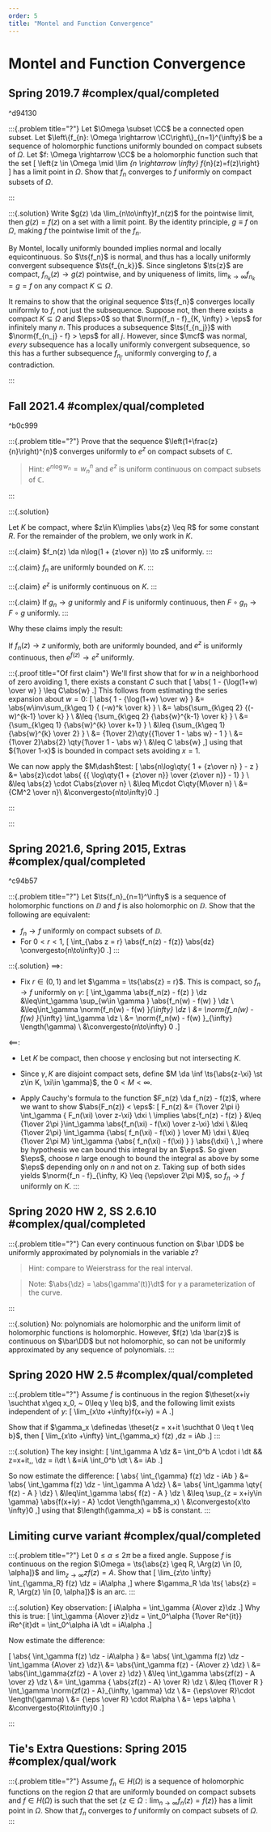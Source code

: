 ```yaml
---
order: 5
title: "Montel and Function Convergence"
---
```


# Montel and Function Convergence 

## Spring 2019.7 #complex/qual/completed

^d94130

:::{.problem title="?"}
Let $\Omega \subset \CC$ be a connected open subset. Let $\left\{f_{n}: \Omega \rightarrow \CC\right\}_{n=1}^{\infty}$ be a sequence of holomorphic functions uniformly bounded on compact subsets of $\Omega$. Let $f: \Omega \rightarrow \CC$ be a holomorphic function such that the set 
\[
\left\{z \in \Omega \mid \lim _{n \rightarrow \infty} f_{n}(z)=f(z)\right\}
\]
has a limit point in $\Omega$. Show that $f_{n}$ converges to $f$ uniformly on compact subsets of $\Omega$.

:::

:::{.solution}
Write $g(z) \da \lim_{n\to\infty}f_n(z)$ for the pointwise limit, then $g(z) = f(z)$ on a set with a limit point.
By the identity principle, $g\equiv f$ on $\Omega$, making $f$ the pointwise limit of the $f_n$.

By Montel, locally uniformly bounded implies normal and locally equicontinuous.
So $\ts{f_n}$ is normal, and thus has a locally uniformly convergent subsequence $\ts{f_{n_k}}$.
Since singletons $\ts{z}$ are compact, $f_{n_k}(z) \to g(z)$ pointwise, and by uniqueness of limits, $\lim_{k\to\infty } f_{n_k} = g = f$ on any compact $K \subseteq \Omega$.

It remains to show that the original sequence $\ts{f_n}$ converges locally uniformly to $f$, not just the subsequence.
Suppose not, then there exists a compact $K \subseteq \Omega$ and $\eps>0$ so that $\norm{f_n - f}_{K, \infty} > \eps$ for infinitely many $n$.
This produces a subsequence $\ts{f_{n_j}}$ with $\norm{f_{n_j} - f} > \eps$ for all $j$.
However, since $\mcf$ was normal, *every* subsequence has a locally uniformly convergent subsequence, so this has a further subsequence $f_{n_{j'}}$ uniformly converging to $f$, a contradiction.


:::


## Fall 2021.4 #complex/qual/completed

^b0c999

:::{.problem title="?"}
Prove that the sequence $\left(1+\frac{z}{n}\right)^{n}$ converges uniformly to $e^{z}$ on compact subsets of $\mathbb{C}$. 

> Hint: $e^{n \log w_{n}}=w_{n}^{n}$ and $e^{z}$ is uniform continuous on compact subsets of $\mathbb{C}$.

:::

:::{.solution}

Let $K$ be compact, where $z\in K\implies \abs{z} \leq R$ for some constant $R$. For the remainder of the problem, we only work in $K$.

:::{.claim}
$f_n(z) \da n\log(1 + {z\over n}) \to z$ uniformly.
:::

:::{.claim}
$f_n$ are uniformly bounded on $K$.
:::


:::{.claim}
$e^z$ is uniformly continuous on $K$.
:::


:::{.claim}
If $g_n\to g$ uniformly and $F$ is uniformly continuous, then $F \circ g_n \to F\circ g$ uniformly.
:::


Why these claims imply the result:

If $f_n(z)\to z$ uniformly, both are uniformly bounded, and $e^z$ is uniformly continuous, then $e^{f(z)}\to e^z$ uniformly.


:::{.proof title="Of first claim"}
We'll first show that for $w$ in a neighborhood of zero avoiding 1, there exists a constant $C$ such that
\[
\abs{ 1 - {\log(1+w) \over w} } \leq C\abs{w}
.\]
This follows from estimating the series expansion about $w=0$:
\[
\abs{ 1 - {\log(1+w) \over w} }
&= \abs{w\inv\sum_{k\geq 1} { (-w)^k \over k} } \\
&= \abs{\sum_{k\geq 2} {(-w)^{k-1} \over k} } \\
&\leq {\sum_{k\geq 2} {\abs{w}^{k-1} \over k} } \\
&= {\sum_{k\geq 1} {\abs{w}^{k} \over k+1} } \\
&\leq {\sum_{k\geq 1} {\abs{w}^{k} \over 2} } \\
&= {1\over 2}\qty{{1\over 1 - \abs w} - 1 } \\
&= {1\over 2}\abs{2} \qty{1\over 1 - \abs w} \\
&\leq C \abs{w}
,\]
using that ${1\over 1-x}$ is bounded in compact sets avoiding $x=1$.

We can now apply the $M\dash$test:
\[
\abs{n\log\qty{ 1 + {z\over n} } - z } 
&= \abs{z}\cdot \abs{
{{ \log\qty{1 + {z\over n}} \over {z\over n}} - 1}
} \\
&\leq \abs{z} \cdot C\abs{z\over n} \\
&\leq M\cdot C\qty{M\over n} \\
&= {CM^2 \over n}\\
&\convergesto{n\to\infty}0
.\]


:::


:::

## Spring 2021.6, Spring 2015, Extras #complex/qual/completed

^c94b57

:::{.problem title="?"}
Let $\ts{f_n}_{n=1}^\infty$ is a sequence of holomorphic functions on $\DD$ and $f$ is also holomorphic on $\DD$. 
Show that the following are equivalent:

- $f_n\to f$ uniformly on compact subsets of $\DD$.
- For $0 < r < 1$,
\[
\int_{\abs z = r} \abs{f_n(z) - f(z)} \abs{dz} \convergesto{n\to\infty}0
.\]
:::

:::{.solution}
$\implies$: 

- Fix $r \in (0, 1)$ and let $\gamma = \ts{\abs{z} = r}$.
  This is compact, so $f_n\to f$ uniformly on $\gamma$:
\[
\int_\gamma \abs{f_n(z) - f(z) } \dz 
&\leq\int_\gamma \sup_{w\in \gamma } \abs{f_n(w) - f(w) } \dz \\
&\leq\int_\gamma \norm{f_n(w) - f(w) }_{\infty} \dz \\
&= \norm{f_n(w) - f(w) }_{\infty} \int_\gamma \dz \\
&= \norm{f_n(w) - f(w) }_{\infty} \length(\gamma) \\
&\convergesto{n\to\infty} 0
.\]

$\impliedby$:

- Let $K$ be compact, then choose $\gamma$ enclosing but not intersecting $K$.
- Since $\gamma, K$ are disjoint compact sets, define $M \da \inf \ts{\abs{z-\xi} \st z\in K, \xi\in \gamma}$, the $0<M<\infty$.

- Apply Cauchy's formula to the function $F_n(z) \da f_n(z) - f(z)$, where we want to show $\abs{F_n(z)} < \eps$:
\[
F_n(z) 
&= {1\over 2\pi i} \int_\gamma { F_n(\xi) \over z-\xi} \dxi \\
\implies \abs{f_n(z) - f(z) } 
&\leq {1\over 2\pi }\int_\gamma \abs{f_n(\xi) - f(\xi) \over z-\xi} \dxi \\
&\leq {1\over 2\pi} \int_\gamma {\abs{ f_n(\xi) - f(\xi) } \over 
M} \dxi \\
&\leq {1\over 2\pi M} \int_\gamma {\abs{ f_n(\xi) - f(\xi) } } \abs{\dxi} \\
,\]
where by hypothesis we can bound this integral by an $\eps$.
So given $\eps$, choose $n$ large enough to bound the integral as above by some $\eps$ depending only on $n$ and not on $z$.
Taking $\sup$ of both sides yields $\norm{f_n - f}_{\infty, K} \leq {\eps\over 2\pi M}$, so $f_n\to f$ uniformly on $K$.
:::

## Spring 2020 HW 2, SS 2.6.10 #complex/qual/completed

:::{.problem title="?"}
Can every continuous function on $\bar \DD$ be uniformly approximated by polynomials in the variable $z$?

> Hint: compare to Weierstrass for the real interval.

> Note: $\abs{\dz} = \abs{\gamma'(t)}\dt$ for $\gamma$ a parameterization of the curve.

:::

:::{.solution}
No: polynomials are holomorphic and the uniform limit of holomorphic functions is holomorphic.
However, $f(z) \da \bar{z}$ is continuous on $\bar\DD$ but not holomorphic, so can not be uniformly approximated by any sequence of polynomials.
:::

## Spring 2020 HW 2.5 #complex/qual/completed

:::{.problem title="?"}
Assume $f$ is continuous in the region $\theset{x+iy \suchthat x\geq x_0, ~ 0\leq y \leq b}$, and the following limit exists independent of $y$:
\[
\lim_{x\to +\infty}f(x+iy) = A
.\]

Show that if $\gamma_x \definedas \theset{z = x+it \suchthat 0 \leq t \leq b}$, then
\[
\lim_{x\to +\infty} \int_{\gamma_x} f(z) \,dz = iAb
.\]
:::

:::{.solution}
The key insight:
\[
\int_\gamma A \dz 
&= \int_0^b A \cdot i \dt && z=x+it,\, \dz = i\dt \\
&=iA \int_0^b \dt \\
&= iAb
.\]

So now estimate the difference:
\[
\abs{
\int_{\gamma} f(z) \dz - iAb
}
&= \abs{ \int_\gamma f(z) \dz - \int_\gamma A \dz} \\
&= \abs{ \int_\gamma \qty{ f(z) - A } \dz} \\
&\leq\int_\gamma \abs{ f(z) - A } \dz \\
&\leq \sup_{z = x+iy\in \gamma} \abs{f(x+iy) - A} \cdot \length(\gamma_x) \\
&\convergesto{x\to \infty}0
,\]
using that $\length(\gamma_x) = b$ is constant.
:::

## Limiting curve variant #complex/qual/completed

:::{.problem title="?"}
Let $0\leq \alpha \leq 2\pi$ be a fixed angle.
Suppose $f$ is continuous on the region $\Omega = \ts{\abs{z} \geq R, \Arg(z) \in [0, \alpha]}$ and $\lim_{z\to \infty} zf(z) = A$.
Show that
\[
\lim_{z\to \infty} \int_{\gamma_R} f(z) \dz = iA\alpha
,\]
where $\gamma_R \da \ts{ \abs{z} = R, \Arg(z) \in [0, \alpha]}$ is an arc.
:::

:::{.solution}
Key observation:
\[
iA\alpha = \int_\gamma {A\over z}\dz
.\]
Why this is true:
\[
\int_\gamma {A\over z}\dz = \int_0^\alpha {1\over Re^{it}} iRe^{it}dt
= \int_0^\alpha iA \dt = iA\alpha
.\]

Now estimate the difference:

\[
\abs{ \int_\gamma f(z) \dz - iA\alpha }
&= \abs{ \int_\gamma f(z) \dz - \int_\gamma {A\over z} \dz}\\
&= \abs{\int_\gamma f(z) - {A\over z} \dz} \\
&= \abs{\int_\gamma{zf(z) - A \over z} \dz} \\
&\leq \int_\gamma \abs{zf(z) - A \over z} \dz \\
&= \int_\gamma { \abs{zf(z) - A} \over R} \dz \\
&\leq {1\over R } \int_\gamma \norm{zf(z) - A}_{\infty, \gamma} \dz \\
&= {\eps\over R}\cdot \length(\gamma) \\
&= {\eps \over R} \cdot R\alpha \\
&= \eps \alpha \\
&\convergesto{R\to\infty}0
.\]



:::

## Tie's Extra Questions: Spring 2015 #complex/qual/work

:::{.problem title="?"}
Assume $f_n \in H(\Omega)$ is a sequence of holomorphic functions on the region $\Omega$ that are uniformly bounded on compact subsets and $f \in H(\Omega)$ is such that the set
$\displaystyle \{z \in \Omega: \lim_{n \rightarrow \infty} f_n(z) = f(z) \}$
has a limit point in $\Omega$. Show that $f_n$ converges to $f$ uniformly on compact subsets of $\Omega$.
:::

